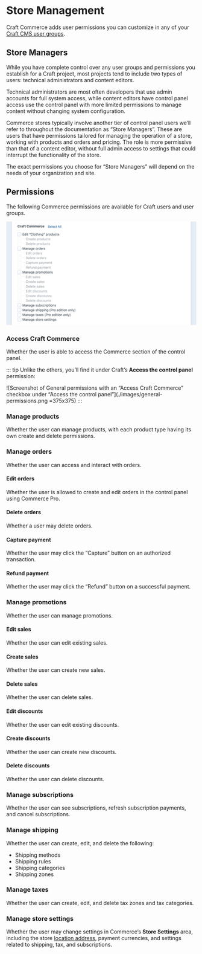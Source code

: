 # Store Management

Craft Commerce adds user permissions you can customize in any of your [Craft CMS user groups](/4.x/user-management.md).

## Store Managers

While you have complete control over any user groups and permissions you establish for a Craft project, most projects tend to include two types of users: technical administrators and content editors.

Technical administrators are most often developers that use admin accounts for full system access, while content editors have control panel access use the control panel with more limited permissions to manage content without changing system configuration.

Commerce stores typically involve another tier of control panel users we’ll refer to throughout the documentation as “Store Managers”. These are users that have permissions tailored for managing the operation of a store, working with products and orders and pricing. The role is more permissive than that of a content editor, without full admin access to settings that could interrupt the functionality of the store.

The exact permissions you choose for “Store Managers” will depend on the needs of your organization and site.

## Permissions

The following Commerce permissions are available for Craft users and user groups.

![Screenshot of Commerce user permissions, which cover products, orders, promotions, subscriptions, shipping, taxes, and store settings](./images/user-permissions.png)

### Access Craft Commerce

Whether the user is able to access the Commerce section of the control panel.

::: tip
Unlike the others, you’ll find it under Craft’s **Access the control panel** permission:

![Screenshot of General permissions with an “Access Craft Commerce” checkbox under “Access the control panel”](./images/general-permissions.png =375x375)
:::

### Manage products

Whether the user can manage products, with each product type having its own create and delete permissions.

### Manage orders

Whether the user can access and interact with orders.

#### Edit orders <badge text="Pro" type="edition" vertical="middle" title="Commerce Pro only" />

Whether the user is allowed to create and edit orders in the control panel using Commerce Pro.

#### Delete orders

Whether a user may delete orders.

#### Capture payment

Whether the user may click the “Capture” button on an authorized transaction.

#### Refund payment

Whether the user may click the “Refund” button on a successful payment.

### Manage promotions

Whether the user can manage promotions.

#### Edit sales

Whether the user can edit existing sales.

#### Create sales

Whether the user can create new sales.

#### Delete sales

Whether the user can delete sales.

#### Edit discounts

Whether the user can edit existing discounts.

#### Create discounts

Whether the user can create new discounts.

#### Delete discounts

Whether the user can delete discounts.

### Manage subscriptions

Whether the user can see subscriptions, refresh subscription payments, and cancel subscriptions.

### Manage shipping <badge text="Pro" type="edition" vertical="middle" title="Commerce Pro only" />

Whether the user can create, edit, and delete the following:

- Shipping methods
- Shipping rules
- Shipping categories
- Shipping zones

### Manage taxes <badge text="Pro" type="edition" vertical="middle" title="Commerce Pro only" />

Whether the user can create, edit, and delete tax zones and tax categories.

### Manage store settings

Whether the user may change settings in Commerce’s **Store Settings** area, including the store [location address](addresses.md), payment currencies, and settings related to shipping, tax, and subscriptions.
